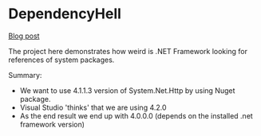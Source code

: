 # DependencyHell

[Blog post](http://damian.laczak.net.pl/blog/?dep_hell)

The project here demonstrates how weird is .NET Framework looking for references of system packages. 

Summary:

- We want to use 4.1.1.3 version of System.Net.Http by using Nuget package.
- Visual Studio 'thinks' that we are using 4.2.0
- As the end result we end up with 4.0.0.0 (depends on the installed .net framework version)
